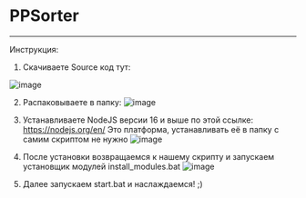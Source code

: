 # PPSorter

---
Инструкция:

1. Скачиваете Source код тут:

![image](https://user-images.githubusercontent.com/104990797/166927533-02b6a8e9-7295-4505-b5e1-f86e908606ed.png)

2. Распаковываете в папку:
![image](https://user-images.githubusercontent.com/104990797/166929234-92909bb9-ac13-4c65-a485-3cb51bce8b1b.png)

3. Устанавливаете NodeJS версии 16 и выше по этой ссылке: https://nodejs.org/en/
   Это платформа, устанавливать её в папку с самим скриптом не нужно
 ![image](https://user-images.githubusercontent.com/104990797/166928058-69637205-6661-47d1-9a1b-cb258bc43829.png)

4. После установки возвращаемся к нашему скрипту и запускаем установщик модулей install_modules.bat
![image](https://user-images.githubusercontent.com/104990797/166929181-6cf0dffb-fdf5-4d56-9dcb-f0877e8d3598.png)

5. Далее запускаем start.bat и наслаждаемся! ;)

